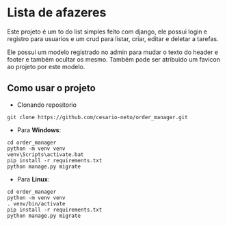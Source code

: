 # Lista de afazeres

Este projeto é um to do list simples feito com django, ele possui login e registro para usuarios e um crud para listar, criar, editar e deletar a tarefas.

Ele possui um modelo registrado no admin para mudar o texto do header e footer e também ocultar os mesmo. Também pode ser atribuido um favicon ao projeto por este modelo.

## Como usar o projeto
- Clonando repositorio
```
git clone https://github.com/cesario-neto/order_manager.git
```

- Para **Windows**:
```
cd order_manager
python -m venv venv
venv\Scripts\activate.bat
pip install -r requirements.txt
python manage.py migrate
```

- Para **Linux**:
```
cd order_manager
python -m venv venv
. venv/bin/activate
pip install -r requirements.txt
python manage.py migrate
```
